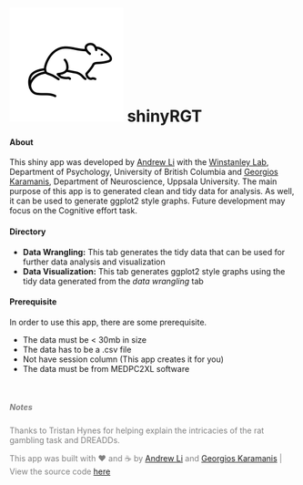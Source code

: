<h1 id="logo"> <img src="rat.png" alt="logo"/> shinyRGT</a> </h1>

#### About
This shiny app was developed by [Andrew Li](http://andrewcli.me) with the [Winstanley Lab](https://winstanleylab.psych.ubc.ca), Department of Psychology, University of British Columbia and [Georgios Karamanis](https://karaman.is), Department of Neuroscience, Uppsala University. The main purpose of this app is to generated clean and tidy data for analysis. As well, it can be used to generate ggplot2 style graphs. Future development may focus on the Cognitive effort task. 

#### Directory
* **Data Wrangling:** This tab generates the tidy data that can be used for further data analysis and visualization
* **Data Visualization:** This tab generates ggplot2 style graphs using the tidy data generated from the *data wrangling* tab

#### Prerequisite
In order to use this app, there are some prerequisite. 

* The data must be < 30mb in size
* The data has to be a .csv file
* Not have session column (This app creates it for you) 
* The data must be from MEDPC2XL software

<!--#### Citation
If you find this work helpful, please cite our work. Thanks!
```
ADD THE BIBTEX CITATION HERE
``` -->
<br>
<h5 style="color:grey;"> Notes </h5>

<p style="color:grey;">  Thanks to Tristan Hynes for helping explain the intricacies of the rat gambling task and DREADDs. </p>

<p style="color:grey;"> This app was built with ❤️ and ☕️ by <a href = "http://andrewcli.me"> Andrew Li</a> and <a href = "https://karaman.is"> Georgios Karamanis</a> | View the source code <a href = "https://github.com/andr3wli/shinyRGT"> here </a> </p>